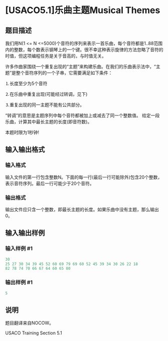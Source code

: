 # [USACO5.1]乐曲主题Musical Themes

## 题目描述

我们用N(1 <= N <=5000)个音符的序列来表示一首乐曲，每个音符都是1..88范围内的整数，每个数表示钢琴上的一个键。很不幸这种表示旋律的方法忽略了音符的时值，但这项编程任务是关于音高的，与时值无关。

许多作曲家围绕一个重复出现的“主题”来构建乐曲。在我们的乐曲表示法中，“主题”是整个音符序列的一个子串，它需要满足如下条件：

⒈长度至少为5个音符

⒉在乐曲中重复出现(可能经过转调，见下)

⒊重复出现的同一主题不能有公共部分。

“转调”的意思是主题序列中每个音符都被加上或减去了同一个整数值。 给定一段乐曲，计算其中最长主题的长度(即音符数)。

本题时限为1秒钟!

## 输入输出格式

### 输入格式

输入文件的第一行包含整数N。下面的每一行(最后一行可能除外)包含20个整数，表示音符序列。最后一行可能少于20个音符。

### 输出格式

输出文件应只含一个整数，即最长主题的长度。如果乐曲中没有主题，那么输出0。

## 输入输出样例

### 输入样例 #1

```cpp
30
25 27 30 34 39 45 52 60 69 79 69 60 52 45 39 34 30 26 22 18
82 78 74 70 66 67 64 60 65 80
```


### 输出样例 #1

```cpp
5
```


## 说明

题目翻译来自NOCOW。

USACO Training Section 5.1

